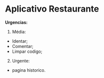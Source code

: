 # Aplicativo Restaurante

**Urgencias:**

1. Média:
* Identar;
* Comentar;
* Limpar codigo;

2. Urgente:
* pagina historico.
